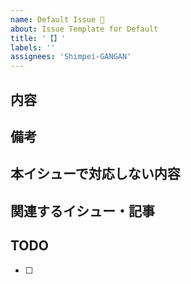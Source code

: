 ```yaml
---
name: Default Issue 🙂
about: Issue Template for Default
title: '【】'
labels: ''
assignees: 'Shimpei-GANGAN'
---
```


## 内容

## 備考

## 本イシューで対応しない内容

## 関連するイシュー・記事

## TODO
- [ ]